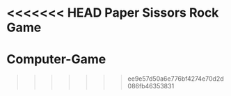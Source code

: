 <<<<<<< HEAD
Paper Sissors Rock Game
=======
# Computer-Game
>>>>>>> ee9e57d50a6e776bf4274e70d2d086fb46353831

